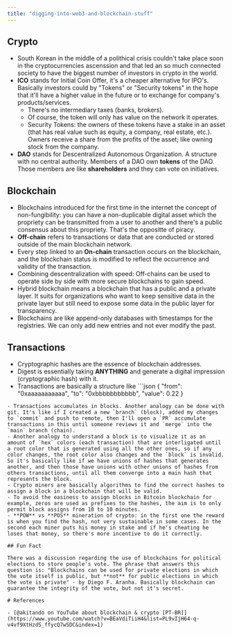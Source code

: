 ```yaml
---
title: "digging-into-web3-and-blockchain-stuff"
---
```


## Crypto

- South Korean in the middle of a polithical crisis couldn't take place soon in the cryptocurrencies ascenssion and that led an so much connected society to have the biggest number of investors in crypto in the world.
- **ICO** stands for Initial Coin Offer, it's a cheaper alternative for IPO's. Basically investors could by "Tokens" or "Security tokens" in the hope that it'll have a higher value in the future or to exchange for company's products/services.
    - There's no intermediary taxes (banks, brokers).
    - Of course, the token will only has value on the network it operates.
    - Security Tokens: the owners of these tokens have a stake in an asset (that has real value such as equity, a company, real estate, etc.). Owners receive a share from the profits of the asset; like owning stock from the company.
- **DAO** stands for Descentralized Autonomous Organization. A structure with no central authority. Members of a DAO own **tokens** of the DAO. Those members are like **shareholders** and they can vote on initiatives.

## Blockchain

- Blockchains introduced for the first time in the internet the concept of non-fungibility: you can have a non-duplicable digital asset which the propriety can be transmitted from a user to another and there's a public consensus about this propriety. That's the oppositte of piracy.
- **Off-chain** refers to transactions or data that are conducted or stored outside of the main blockchain network.
- Every step linked to an **On-chain** transaction occurs on the blockchain, and the blockchain status is modified to reflect the occurrence and validity of the transaction.
- Combining descentralization with speed: Off-chains can be used to operate side by side with more secure blockchains to gain speed.
- Hybrid blockchain means a blockchain that has a public and a private layer. It suits for organizations who want to keep sensitive data in the private layer but still need to expose some data in the public layer for transparency.
- Blockchains are like append-only databases with timestamps for the registries. We can only add new entries and not ever modify the past.

## Transactions

- Cryptographic hashes are the essence of blockchain addresses.
- Digest is essentially taking **ANYTHING** and generate a digital impression (cryptographic hash) with it.
- Transactions are basically a structure like ```json
{
  "from": "0xaaaaaaaaaaa",
  "to": "0xbbbbbbbbbbb",
  "value": 0.22
}
```
- Transactions accumulates in blocks. Another analogy can be done with git. It's like if I created a new `branch` (block), added my changes to `commit` and push to remote, then I'll open a `PR` accumulate transactions in this until someone reviews it and `merge` into the `main` branch (chain).
- Another analogy to understand a block is to visualize it as an amount of `hex` colors (each transaction) that are interligated until a root color that is generated using all the other ones, so if any color changes, the root color also changes and the `block` is invalid. So it's basically like if we have unions of hashes that generates another, and then those have unions with other unions of hashes from others transactions, until all them converge into a main hash that represents the block.
- Crypto miners are basically algorithms to find the correct hashes to assign a block in a blockchain that will be valid.
- To avoid the easiness to assign blocks in Bitcoin blockchain for example, zeros are used as prefixes to the hashes, the aim is to only permit block assigns from 10 to 10 minutes.
- **POW** vs **POS** mineration of crypto: in the first one the reward is when you find the hash, not very sustainable in some cases. In the second each miner puts his money in stake and if he's cheating he loses that money, so there's more incentive to do it correctly.

## Fun Fact

There was a discussion regarding the use of blockchains for political elections to store people's vote. The phrase that answers this question is: "Blockchains can be used for private elections in which the vote itself is public, but **not** for public elections in which the vote is private" - by Diego F. Aranha. Basically blockchain can guarantee the integrity of the vote, but not it's secret.

# References

- [@akitando on YouTube about blockchain & crypto [PT-BR]](https://www.youtube.com/watch?v=BEaVdiTiiH4&list=PL9vIjH64-q-v4vf9XtHzdS_ffycQ7w5DC&index=1)
